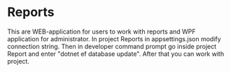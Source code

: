 # Reports
This are WEB-application for users to work with reports and WPF application for administrator.
In project Reports in appsettings.json modify connection string. Then in developer command prompt go inside project Report and enter "dotnet ef database update". After that you can work with project.